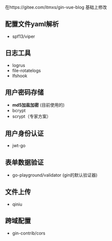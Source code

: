 在https://gitee.com/itmxs/gin-vue-blog 基础上修改

## 配置文件yaml解析
- spf13/viper

## 日志工具
- logrus
- file-rotatelogs
- lfshook

## 用户密码存储
- **md5加盐加密** (目前使用的)
- bcrypt
- scrypt（专家方案）

## 用户身份认证
- jwt-go

## 表单数据验证
- go-playground/validator (gin的默认验证器)


## 文件上传
- qiniu 

## 跨域配置
- gin-contrib/cors
